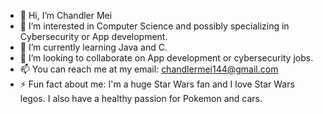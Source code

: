 - 👋 Hi, I’m Chandler Mei
- 👀 I’m interested in Computer Science and possibly specializing in Cybersecurity or App development. 
- 🌱 I’m currently learning Java and C. 
- 💞️ I’m looking to collaborate on App development or cybersecurity jobs. 
- 📫 You can reach me at my email: chandlermei144@gmail.com 
- ⚡ Fun fact about me: I'm a huge Star Wars fan and I love Star Wars legos. I also have a healthy passion for Pokemon and cars. 

<!---
chandlermay/chandlermay is a ✨ special ✨ repository because its `README.md` (this file) appears on your GitHub profile.
You can click the Preview link to take a look at your changes.
--->
